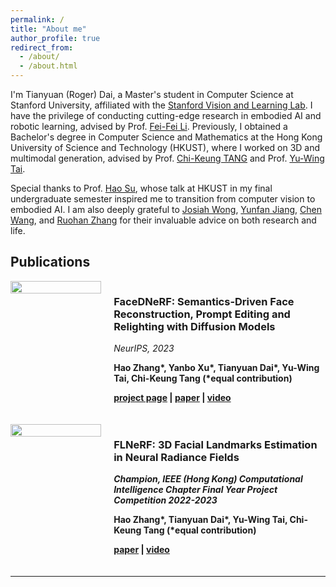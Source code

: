 ```yaml
---
permalink: /
title: "About me"
author_profile: true
redirect_from: 
  - /about/
  - /about.html
---
```


I'm Tianyuan (Roger) Dai, a Master's student in Computer Science at Stanford University, affiliated with the [Stanford Vision and Learning Lab](https://svl.stanford.edu/). I have the privilege of conducting cutting-edge research in embodied AI and robotic learning, advised by Prof. [Fei-Fei Li](https://engineering.stanford.edu/people/fei-fei-li). Previously, I obtained a Bachelor's degree in Computer Science and Mathematics at the Hong Kong University of Science and Technology (HKUST), where I worked on 3D and multimodal generation, advised by Prof. [Chi-Keung TANG](https://cse.hkust.edu.hk/admin/people/faculty/profile/cktang) and Prof. [Yu-Wing Tai](https://yuwingtai.github.io/). 

Special thanks to Prof. [Hao Su](https://cseweb.ucsd.edu/~haosu/), whose talk at HKUST in my final undergraduate semester inspired me to transition from computer vision to embodied AI. I am also deeply grateful to [Josiah Wong](https://jdw.ong/), [Yunfan Jiang](https://yunfanj.com/), [Chen Wang](https://www.chenwangjeremy.net/), and [Ruohan Zhang](https://ai.stanford.edu/~zharu/) for their invaluable advice on both research and life.

## Publications

<div style="display: flex; align-items: flex-start; margin-bottom: 20px;">
  <div style="width: 30%; margin-right: 20px;">
    <img src="/images/Cover-FaceDNeRF.gif" style="width: 100%;">
  </div>
  <div style="width: 70%;">
    <h3>FaceDNeRF: Semantics-Driven Face Reconstruction, Prompt Editing and Relighting with Diffusion Models</h3>
    <p><em>NeurIPS, 2023</em></p>
    <p><strong>Hao Zhang*, Yanbo Xu*, Tianyuan Dai*, Yu-Wing Tai, Chi-Keung Tang (*equal contribution)</p>
    <p><a href="https://github.com/BillyXYB/FaceDNeRF">project page</a> | <a href="https://arxiv.org/abs/2306.00783">paper</a> | <a href="https://youtu.be/paxqlzW7z1Q">video</a></p>
  </div>
</div>

<div style="display: flex; align-items: flex-start; margin-bottom: 20px;">
  <div style="width: 30%; margin-right: 20px;">
    <img src="/images/Cover-FLNeRF.gif" style="width: 100%;">
  </div>
  <div style="width: 70%;">
    <h3>FLNeRF: 3D Facial Landmarks Estimation in Neural Radiance Fields</h3>
    <p><em>Champion, IEEE (Hong Kong) Computational Intelligence Chapter Final Year Project Competition 2022-2023</em></p>
    <p><strong>Hao Zhang*, Tianyuan Dai*, Yu-Wing Tai, Chi-Keung Tang (*equal contribution)</p>
    <p><a href="https://arxiv.org/abs/2211.11202">paper</a> | <a href="https://github.com/ZHANG1023/FLNeRF">video</a></p>
  </div>
</div>

---
